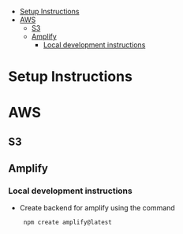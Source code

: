 - [Setup Instructions](#setup-instructions)
- [AWS](#aws)
  - [S3](#s3)
  - [Amplify](#amplify)
    - [Local development instructions](#local-development-instructions)

# Setup Instructions

# AWS

## S3

## Amplify

### Local development instructions

- Create backend for amplify using the command
  ```
   npm create amplify@latest
  ```
